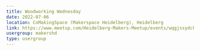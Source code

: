 ```yaml
---
title: Woodworking Wednesday
date: 2022-07-06
location: CoMakingSpace (Makerspace Heidelberg), Heidelberg
link: https://www.meetup.com/Heidelberg-Makers-Meetup/events/wqgjssydckbjb/
usergroup: makershd
type: usergroup
---
```

